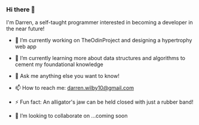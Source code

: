 ### Hi there 👋

I'm Darren, a self-taught programmer interested in becoming a developer in the near future!

- 🔭 I’m currently working on TheOdinProject and designing a hypertrophy web app
- 🌱 I’m currently learning more about data structures and algorithms to cement my foundational knowledge
- 💬 Ask me anything else you want to know!
- 📫 How to reach me: darren.wilby10@gmail.com


- ⚡ Fun fact: An alligator's jaw can be held closed with just a rubber band!
- 👯 I’m looking to collaborate on ...coming soon

<!--
**Darren-Wilby/Darren-Wilby** is a ✨ _special_ ✨ repository because its `README.md` (this file) appears on your GitHub profile.

Here are some ideas to get you started:

- 🔭 I’m currently working on ...
- 🌱 I’m currently learning ...
- 👯 I’m looking to collaborate on ...
- 💬 Ask me anything you want to know!
- 📫 How to reach me: ...
- 😄 Pronouns: he/him
- ⚡ Fun fact: ...
-->
